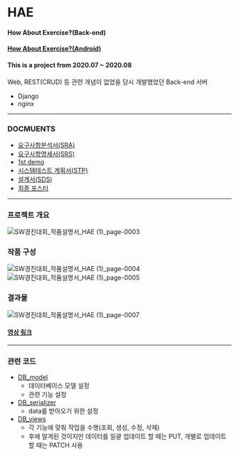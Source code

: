 # HAE

#### How About Exercise?(Back-end)
#### [How About Exercise?(Android)](https://github.com/jnfuture0/HAE_Android)
#### This is a project from 2020.07 ~ 2020.08

Web, REST(CRUD) 등 관련 개념이 없었을 당시 개발했었던 Back-end 서버
- Django
- nginx

---

### DOCMUENTS
- [요구사항분석서(SRA)](https://github.com/KimUJin3359/HAE/blob/master/document/%EC%9A%94%EA%B5%AC%EC%82%AC%ED%95%AD%EB%B6%84%EC%84%9D.pdf)
- [요구사항명세서(SRS)](https://github.com/KimUJin3359/HAE/blob/master/document/%EC%9A%94%EA%B5%AC%EC%82%AC%ED%95%AD%EB%AA%85%EC%84%B8.pdf)
- [1st demo](https://github.com/KimUJin3359/HAE/blob/master/document/1%EC%B0%A8%20%EC%8B%9C%EC%95%88.pdf)
- [시스템테스트 계획서(STP)](https://github.com/KimUJin3359/HAE/blob/master/document/%EC%8B%9C%EC%8A%A4%ED%85%9C%ED%85%8C%EC%8A%A4%ED%8A%B8%EA%B3%84%ED%9A%8D.pdf)
- [설계서(SDS)](https://github.com/KimUJin3359/HAE/blob/master/document/%EC%86%8C%ED%94%84%ED%8A%B8%EC%9B%A8%EC%96%B4%EB%94%94%EC%9E%90%EC%9D%B8%EB%AA%85%EC%84%B8.pdf)
- [최종 포스터](https://github.com/KimUJin3359/HAE/blob/master/document/HAE_%ED%8F%AC%EC%8A%A4%ED%84%B0.pdf)

---

### 프로젝트 개요
![SW경진대회_작품설명서_HAE (1)_page-0003](https://user-images.githubusercontent.com/50474972/109842392-6021e880-7c8d-11eb-849d-fa9466f064e7.jpg)

### 작품 구성
![SW경진대회_작품설명서_HAE (1)_page-0004](https://user-images.githubusercontent.com/50474972/109842471-73cd4f00-7c8d-11eb-8640-7ad16526691f.jpg)
![SW경진대회_작품설명서_HAE (1)_page-0005](https://user-images.githubusercontent.com/50474972/109842485-75971280-7c8d-11eb-951f-f7ba86b2772c.jpg)

### 결과물
![SW경진대회_작품설명서_HAE (1)_page-0007](https://user-images.githubusercontent.com/50474972/109842623-995a5880-7c8d-11eb-9a76-6e6bf4cf421f.jpg)

#### [영상 링크](https://www.youtube.com/watch?v=NVYHjHHro0A&feature=youtu.be)

---

### 관련 코드
- [DB_model](https://github.com/KimUJin3359/HAE_back_end/blob/master/HAE_DB/models.py)
  - 데이터베이스 모델 설정
  - 관련 기능 설정
- [DB_serializer](https://github.com/KimUJin3359/HAE_back_end/blob/master/HAE_DB/serializers.py)
  - data를 받아오기 위한 설정
- [DB_views](https://github.com/KimUJin3359/HAE_back_end/blob/master/HAE_DB/views.py)
  - 각 기능에 맞춰 작업을 수행(조회, 생성, 수정, 삭제)
  - 후에 알게된 것이지만 데이터를 일괄 업데이트 할 때는 PUT, 개별로 업데이트 할 때는 PATCH 사용
